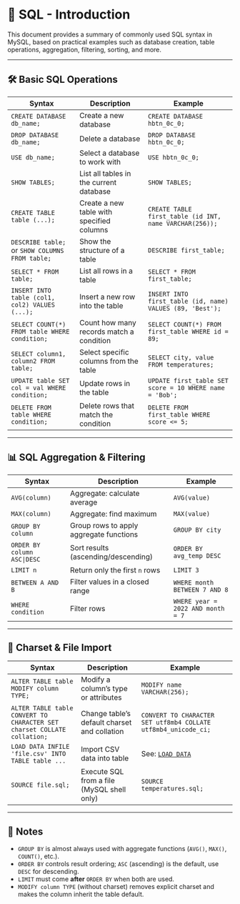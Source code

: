 # 📘 SQL - Introduction

This document provides a summary of commonly used SQL syntax in MySQL, based on practical examples such as database creation, table operations, aggregation, filtering, sorting, and more.

---

## 🛠️ Basic SQL Operations

| Syntax | Description | Example |
|--------|-------------|---------|
| `CREATE DATABASE db_name;` | Create a new database | `CREATE DATABASE hbtn_0c_0;` |
| `DROP DATABASE db_name;` | Delete a database | `DROP DATABASE hbtn_0c_0;` |
| `USE db_name;` | Select a database to work with | `USE hbtn_0c_0;` |
| `SHOW TABLES;` | List all tables in the current database | `SHOW TABLES;` |
| `CREATE TABLE table (...);` | Create a new table with specified columns | `CREATE TABLE first_table (id INT, name VARCHAR(256));` |
| `DESCRIBE table;` or `SHOW COLUMNS FROM table;` | Show the structure of a table | `DESCRIBE first_table;` |
| `SELECT * FROM table;` | List all rows in a table | `SELECT * FROM first_table;` |
| `INSERT INTO table (col1, col2) VALUES (...);` | Insert a new row into the table | `INSERT INTO first_table (id, name) VALUES (89, 'Best');` |
| `SELECT COUNT(*) FROM table WHERE condition;` | Count how many records match a condition | `SELECT COUNT(*) FROM first_table WHERE id = 89;` |
| `SELECT column1, column2 FROM table;` | Select specific columns from the table | `SELECT city, value FROM temperatures;` |
| `UPDATE table SET col = val WHERE condition;` | Update rows in the table | `UPDATE first_table SET score = 10 WHERE name = 'Bob';` |
| `DELETE FROM table WHERE condition;` | Delete rows that match the condition | `DELETE FROM first_table WHERE score <= 5;` |

---

## 📊 SQL Aggregation & Filtering

| Syntax | Description | Example |
|--------|-------------|---------|
| `AVG(column)` | Aggregate: calculate average | `AVG(value)` |
| `MAX(column)` | Aggregate: find maximum | `MAX(value)` |
| `GROUP BY column` | Group rows to apply aggregate functions | `GROUP BY city` |
| `ORDER BY column ASC\|DESC` | Sort results (ascending/descending) | `ORDER BY avg_temp DESC` |
| `LIMIT n` | Return only the first `n` rows | `LIMIT 3` |
| `BETWEEN A AND B` | Filter values in a closed range | `WHERE month BETWEEN 7 AND 8` |
| `WHERE condition` | Filter rows | `WHERE year = 2022 AND month = 7` |

---

## 🔧 Charset & File Import

| Syntax | Description | Example |
|--------|-------------|---------|
| `ALTER TABLE table MODIFY column TYPE;` | Modify a column’s type or attributes | `MODIFY name VARCHAR(256);` |
| `ALTER TABLE table CONVERT TO CHARACTER SET charset COLLATE collation;` | Change table’s default charset and collation | `CONVERT TO CHARACTER SET utf8mb4 COLLATE utf8mb4_unicode_ci;` |
| `LOAD DATA INFILE 'file.csv' INTO TABLE table ...` | Import CSV data into table | See: [`LOAD DATA`](https://dev.mysql.com/doc/refman/8.0/en/load-data.html) |
| `SOURCE file.sql;` | Execute SQL from a file (MySQL shell only) | `SOURCE temperatures.sql;` |

---

## 📌 Notes

- `GROUP BY` is almost always used with aggregate functions (`AVG()`, `MAX()`, `COUNT()`, etc.).
- `ORDER BY` controls result ordering; `ASC` (ascending) is the default, use `DESC` for descending.
- `LIMIT` must come **after** `ORDER BY` when both are used.
- `MODIFY column TYPE` (without charset) removes explicit charset and makes the column inherit the table default.
